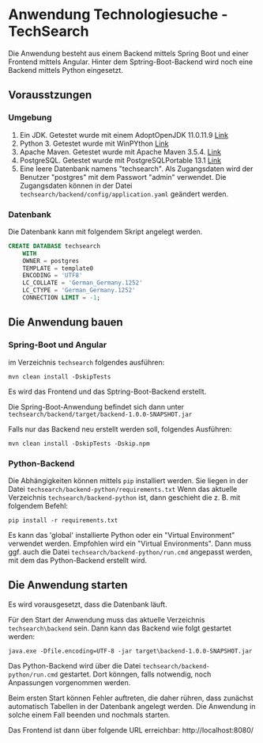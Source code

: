 
# Anwendung Technologiesuche - TechSearch

Die Anwendung besteht aus einem Backend mittels Spring Boot und einer Frontend mittels Angular. Hinter dem Sptring-Boot-Backend wird noch eine Backend mittels Python eingesetzt.

## Vorausstzungen

### Umgebung

1. Ein JDK. Getestet wurde mit einem AdoptOpenJDK 11.0.11.9 [Link](https://github.com/AdoptOpenJDK/openjdk11-binaries/releases/download/jdk-11.0.11%2B9/OpenJDK11U-jdk_x64_windows_hotspot_11.0.11_9.msi)
2. Python 3. Getestet wurde mit WinPYthon [Link](https://github.com/winpython/winpython/releases/download/4.3.20210620/Winpython64-3.9.5.0.exe)
3. Apache Maven. Getestet wurde mit Apache Maven 3.5.4. [Link](https://dlcdn.apache.org/maven/maven-3/3.5.4/binaries/apache-maven-3.5.4-bin.zip)
4. PostgreSQL. Getestet wurde mit PostgreSQLPortable 13.1 [Link](https://get.enterprisedb.com/postgresql/postgresql-13.1-1-windows-x64-binaries.zip)
5. Eine leere Datenbank namens "techsearch". Als Zugangsdaten wird der Benutzer "postgres" mit dem Passwort "admin" verwendet. Die Zugangsdaten können in der Datei ```techsearch/backend/config/application.yaml``` geändert werden.

### Datenbank
Die Datenbank kann mit folgendem Skript angelegt werden.

``` SQL
CREATE DATABASE techsearch
    WITH 
    OWNER = postgres
    TEMPLATE = template0
    ENCODING = 'UTF8'
    LC_COLLATE = 'German_Germany.1252'
    LC_CTYPE = 'German_Germany.1252'
    CONNECTION LIMIT = -1;
```

## Die Anwendung bauen
### Spring-Boot und Angular
im Verzeichnis ```techsearch``` folgendes ausführen:
```
mvn clean install -DskipTests
```

Es wird das Frontend und das Sptring-Boot-Backend erstellt.

Die Spring-Boot-Anwendung befindet sich dann unter ```techsearch/backend/target/backend-1.0.0-SNAPSHOT.jar```

Falls nur das Backend neu erstellt werden soll, folgendes Ausführen:
```
mvn clean install -DskipTests -Dskip.npm
```

### Python-Backend
Die Abhängigkeiten können mittels ```pip``` installiert werden. Sie liegen in der Datei ```techsearch/backend-python/requirements.txt```
Wenn das aktuelle Verzeichnis ```techsearch/backend-python``` ist, dann geschieht die z. B. mit folgendem Befehl:
```
pip install -r requirements.txt
```
Es kann das 'global' installierte Python oder ein "Virtual Environment" verwendet werden. Empfohlen wird ein "Virtual Environments". Dann muss ggf. auch die Datei ```techsearch/backend-python/run.cmd``` angepasst werden, mit dem das Python-Backend erstellt wird.

## Die Anwendung starten
Es wird vorausgesetzt, dass die Datenbank läuft.

Für den Start der Anwendung muss das aktuelle Verzeichnis ```techsearch\backend``` sein. Dann kann das Backend wie folgt gestartet werden:
```
java.exe -Dfile.encoding=UTF-8 -jar target\backend-1.0.0-SNAPSHOT.jar
```
Das Python-Backend wird über die Datei ```techsearch/backend-python/run.cmd``` gestartet. Dort könngen, falls notwendig, noch Anpassungen vorgenommen werden.

Beim ersten Start können Fehler auftreten, die daher rühren, dass zunächst automatisch Tabellen in der Datenbank angelegt werden. Die Anwendung in solche einem Fall beenden und nochmals starten.

Das Frontend ist dann über folgende URL erreichbar:
http://localhost:8080/

